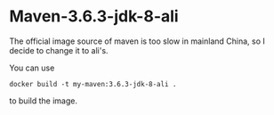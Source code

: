 # Maven-3.6.3-jdk-8-ali

The official image source of maven is too slow in mainland China, so I decide to change it to ali's.

You can use
```
docker build -t my-maven:3.6.3-jdk-8-ali .
```
to build the image.